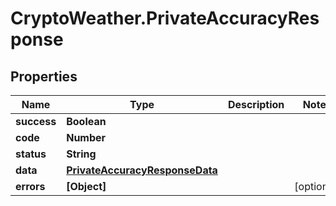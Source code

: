 # CryptoWeather.PrivateAccuracyResponse

## Properties
Name | Type | Description | Notes
------------ | ------------- | ------------- | -------------
**success** | **Boolean** |  | 
**code** | **Number** |  | 
**status** | **String** |  | 
**data** | [**PrivateAccuracyResponseData**](PrivateAccuracyResponseData.md) |  | 
**errors** | **[Object]** |  | [optional] 


